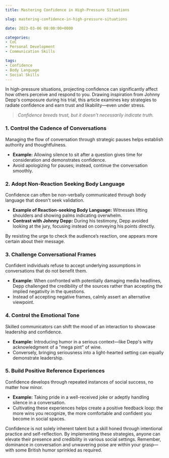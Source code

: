 ```yaml
---
title: Mastering Confidence in High-Pressure Situations

slug: mastering-confidence-in-high-pressure-situations

date: 2023-03-06 00:00:00+0000

categories:
- CoC
- Personal Development
- Communication Skills

tags:
- Confidence
- Body Language
- Social Skills
---
```


In high-pressure situations, projecting confidence can significantly affect how others perceive and respond to you. Drawing inspiration from Johnny Depp's composure during his trial, this article examines key strategies to radiate confidence and earn trust and likability—even under stress.

> *Confidence breeds trust, but it doesn't necessarily indicate truth.*

### 1. Control the Cadence of Conversations

Managing the flow of conversation through strategic pauses helps establish authority and thoughtfulness.

- **Example:** Allowing silence to sit after a question gives time for consideration and demonstrates confidence.
- Avoid apologizing for pauses; instead, continue the conversation smoothly.

### 2. Adopt Non-Reaction Seeking Body Language

Confidence can often be non-verbally communicated through body language that doesn't seek validation.

- **Example of Reaction-seeking Body Language:** Witnesses lifting shoulders and showing palms indicating overwhelm.
- **Contrast with Johnny Depp:** During his testimony, Depp avoided looking at the jury, focusing instead on conveying his points directly.

By resisting the urge to check the audience’s reaction, one appears more certain about their message.

### 3. Challenge Conversational Frames

Confident individuals refuse to accept underlying assumptions in conversations that do not benefit them.

- **Example:** When confronted with potentially damaging media headlines, Depp challenged the credibility of the sources rather than accepting the implied negativity in the questions.
- Instead of accepting negative frames, calmly assert an alternative viewpoint.

### 4. Control the Emotional Tone

Skilled communicators can shift the mood of an interaction to showcase leadership and confidence.

- **Example:** Introducing humor in a serious context—like Depp's witty acknowledgment of a "mega pint" of wine.
- Conversely, bringing seriousness into a light-hearted setting can equally demonstrate leadership.

### 5. Build Positive Reference Experiences

Confidence develops through repeated instances of social success, no matter how minor.

- **Example:** Taking pride in a well-received joke or adeptly handling silence in a conversation.
- Cultivating these experiences helps create a positive feedback loop: the more wins you recognize, the more comfortable and confident you become in social spaces.

Confidence is not solely inherent talent but a skill honed through intentional practice and self-reflection. By implementing these strategies, anyone can elevate their presence and credibility in various social settings. Remember, dominance in conversation and unwavering poise are within your grasp—with some British humor sprinkled as required.
